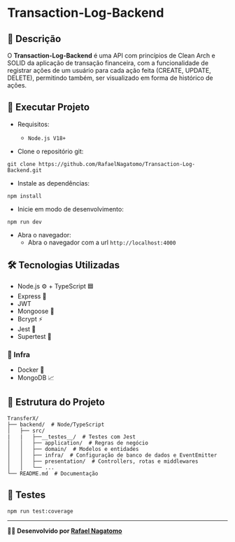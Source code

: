 # Transaction-Log-Backend

## 📌 Descrição
O **Transaction-Log-Backend** é uma API com princípios de Clean Arch e SOLID da aplicação de transação financeira, com a funcionalidade de registrar ações de um usuário para cada ação feita (CREATE, UPDATE, DELETE), permitindo também, ser visualizado em forma de histórico de ações.

## 🚀 Executar Projeto
- Requisitos:
  - `Node.js V18+`

- Clone o repositório git:
```
git clone https://github.com/RafaelNagatomo/Transaction-Log-Backend.git
```
- Instale as dependências:
```
npm install
```
- Inicie em modo de desenvolvimento:
```
npm run dev
```
- Abra o navegador:
  - Abra o navegador com a url `http://localhost:4000`

## 🛠 Tecnologias Utilizadas

- Node.js ⚙️ + TypeScript 🟦
- Express 🔗
- JWT
- Mongoose 🚏
- Bcrypt ⚡
- Jest 📝
- Supertest 📝

### 📡 Infra
- Docker 🐳
- MongoDB 📈

## 📂 Estrutura do Projeto
```
TransferX/
├── backend/  # Node/TypeScript
│   ├── src/
|   |   ├──__testes__/  # Testes com Jest
│   │   ├── application/  # Regras de negócio
│   │   ├── domain/  # Modelos e entidades
│   │   ├── infra/  # Configuração de banco de dados e EventEmitter
│   │   ├── presentation/  # Controllers, rotas e middlewares
│   │   └── ...
└── README.md  # Documentação
```

## 🧪 Testes
```sh
npm run test:coverage
```
---

👨‍💻 **Desenvolvido por [Rafael Nagatomo](https://github.com/RafaelNagatomo)**
